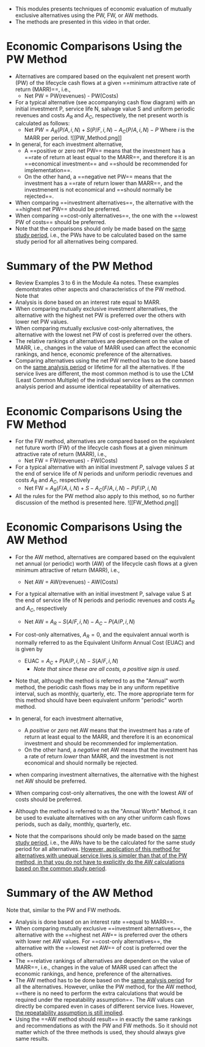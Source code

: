 - This modules presents techniques of economic evaluation of mutually exclusive alternatives using the PW, FW, or AW methods.
- The methods are presented in this video in that order.
# Economic Comparisons Using the PW Method
- Alternatives are compared based on the equivalent net present worth (PW) of the lifecycle cash flows at a given ==minimum attractive rate of return (MARR)==, i.e.,
	- Net PW = PW(revenues) - PW(Costs)
- For a typical alternative (see accompanying cash flow diagram) with an initial investment P, service life N, salvage value S and uniform periodic revenues and costs $A_R$ and $A_C$, respectively, the net present worth is calculated as follows:
	- Net $PW=A_R(P/A,i,N)+S(P/F,i,N)-A_C(P/A,i,N)-P$
Where $i$ is the MARR per period.
![[PW_Method.png]]
- In general, for each investment alternative,
	- A ==positive or zero net PW== means that the investment has a ==rate of return at least equal to the MARR==, and therefore it is an ==economical investment== and ==should be recommended for implementation==.
	- On the other hand, a ==negative net PW== means that the investment has a ==rate of return lower than MARR==, and the investmenent is not economical and ==should normally be rejected==.
- When comparing ==investment alternatives==, the alternative with the ==highest net PW== should be preferred.
- When comparing ==cost-only alternatives==, the one with the ==lowest PW of costs== should be preferred.
- Note that the comparisons should only be made based on the <u>same study period</u>, i.e., the PWs have to be calculated based on the same study period for all alternatives being compared.

# Summary of the PW Method
- Review Examples 3 to 6 in the Module 4a notes. These examples demontstrates other aspects and characteristics of the PW method.
Note that
- Analysis is done based on an interest rate equal to MARR.
- When comparing mutually exclusive investment alternatives, the alternative with the highest net PW is preferred over the others with lower net PW values.
- When comparing mutually exclusive cost-only alternatives, the alternative with the lowest net PW of cost is preferred over the others.
- The relative rankings of alternatives are dependenent on the value of MARR, i.e., changes in the value of MARR used can affect the economic rankings, and hence, economic preference of the alternatives.
- Comparing alternatives using the net PW method has to be done based on the <u>same analysis period</u> or lifetime for all the alternatives. If the service lives are different, the most common method is to use the LCM (Least Common Multiple) of the individual service lives as the common analysis period and assume identical  repeatability of alternatives.

# Economic Comparisons Using the FW Method
- For the FW method, alternatives are compared based on the equivalent net future worth (FW) of the lifecycle cash flows at a given minimum attractive rate of return (MARR), i.e.,
	- Net FW = FW(revenues) - FW(Costs)
- For a typical alternative with an initial investment $P$, salvage values $S$ at the end of service life of $N$ periods and uniform periodic revenues and costs $A_R$ and $A_C$, respectively
	- Net FW = $A_R(F/A,i,N)+S-A_C(F/A,i,N)-P(F/P,i,N)$
- All the rules for the PW method also apply to this method, so no further discussion of the method is presented here.
![[FW_Method.png]]

# Economic Comparisons Using the AW Method
- For the AW method, alternatives are compared based on the equivalent net annual (or periodic) worth (AW) of the lifecycle cash flows at a given minimum attractive of return (MARR), i.e.,
	- Net AW = AW(revenues) - AW(Costs)
- For a typical alternative with an initial investment P, salvage value S at the end of service life of N periods and periodic revenues and costs $A_R$ and $A_C$, respectively
	- Net AW = $A_R-S(A/F,i,N)-A_C-P(A/P,i,N)$
- For cost-only alternatives, $A_R=0$, and the equivalent annual worth is normally referred to as the Equivalent Uniform Annual Cost (EUAC) and is given by
	- EUAC$=A_C+P(A/P,i,N)-S(A/F,i,N)$
		- *Note that since these are all costs, a positive sign is used.*
- Note that, although the method is referred to as the "Annual" worth method, the periodic cash flows may be in any uniform repetitive interval, such as monthly, quarterly, etc. The more appropriate term for this method should have been equivalent uniform "periodic" worth method.

- In general, for each investment alternative,
	- A *positive* or *zero* net AW means that the investment has a rate of return at least equal to the MARR, and therefore it is an economical investment and should be recommended for implementation.
	- On the other hand, a *negative* net AW means that the investment has a rate of return *lower* than MARR, and the investment is not economical and should normally be rejected.
- when comparing investment alternatives, the alternative with the highest net AW should be preferred.
- When comparing cost-only alternatives, the one with the lowest AW of costs should be preferred.
- Although the method is referred to as the "Annual Worth" Method, it can be used to evaluate alternatives with on any other uniform cash flows periods, such as daily, monthly, quarterly, etc.
- Note that the comparisons should only be made based on the <u>same study period</u>, i.e., the AWs have to be the calculated for the same study period for all alternatives. <u>However, application of this method for alternatives with unequal service lives is simpler than that of the PW method, in that you do not have to explicitly do the AW calculations based on the common study period</u>.
# Summary of the AW Method
Note that, similar to the PW and FW methods.
- Analysis is done based on an interest rate ==equal to MARR==.
- When comparing mutually exclusive ==investment alternatives==, the alternative with the ==highest net AW== is preferred over the others with lower net AW values. For ==cost-only alternatives==, the alternative with the ==lowest net AW== of cost is preferred over the others.
- The ==relative rankings of alternatives are dependent on the value of MARR==, i.e., changes in the value of MARR used can affect the economic rankings, and hence, preference of the alternatives.
- The AW method has to be done based on the <u>same analysis period</u> for all the alternatives. However, unlike the PW method, for the AW method, ==there is no need to perform the extra calculations that would be required under the repeatability assumption==. The AW values can directly be compared even in cases of different service lives. However, <u>the repeatability assumption is still implied</u>.
- Using the ==AW method should result== in exactly the same rankings and recommendations as with the PW and FW methods. So it should not matter which of the three methods is used, they should always give same results.